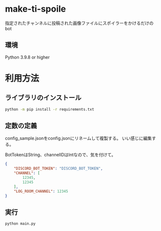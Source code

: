 # make-ti-spoile
指定されたチャンネルに投稿された画像ファイルにスポイラーをかけるだけのbot

## 環境
Python 3.9.8 or higher

# 利用方法

## ライブラリのインストール
```bash
python -m pip install -r requirements.txt
```

## 定数の定義
config_sample.jsonをconfig.jsonにリネームして複製する。
いい感じに編集する。

BotTokenはString、channelIDはIntなので、気を付けて。
```json
{
    "DISCORD_BOT_TOKEN": "DISCORD_BOT_TOKEN",
    "CHANNEL": [
        12345,
        12345
    ],
    "LOG_ROOM_CHANNEL": 12345
}
```

## 実行
```bash
python main.py
```
